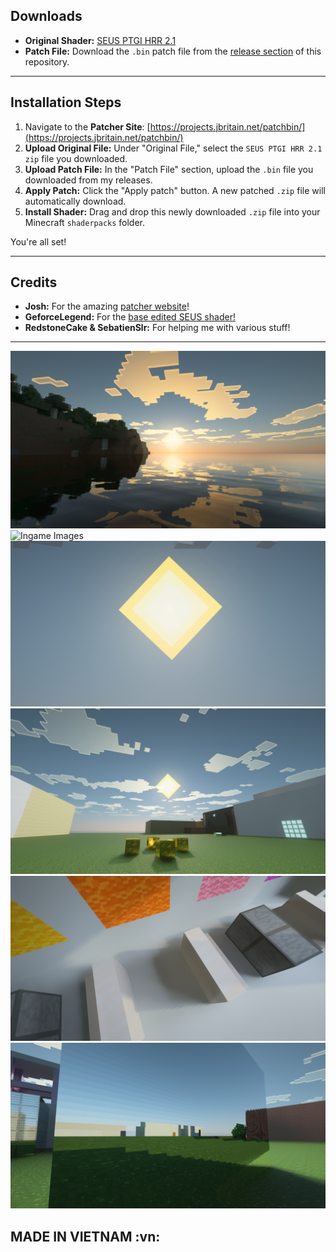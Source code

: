 ## Downloads

* **Original Shader:** [SEUS PTGI HRR 2.1](https://www.patreon.com/file?h=45141775&m=88959035)
* **Patch File:** Download the `.bin` patch file from the [release section](https://github.com/TranChiHaoVN/SeusPtgiGFMEKEVED/releases/) of this repository.

---

## Installation Steps

1.  Navigate to the **Patcher Site**: [https://projects.jbritain.net/patchbin/](https://projects.jbritain.net/patchbin/)
2.  **Upload Original File:** Under "Original File," select the `SEUS PTGI HRR 2.1 zip` file you downloaded.
3.  **Upload Patch File:** In the "Patch File" section, upload the `.bin` file you downloaded from my releases.
4.  **Apply Patch:** Click the "Apply patch" button. A new patched `.zip` file will automatically download.
5.  **Install Shader:** Drag and drop this newly downloaded `.zip` file into your Minecraft `shaderpacks` folder.

You're all set!

---

## Credits

* **Josh:** For the amazing [patcher website](https://projects.jbritain.net/patchbin/)!
* **GeforceLegend:** For the [base edited SEUS shader!](https://github.com/GeForceLegend/SEUS_PTGI_GFME)
* **RedstoneCake & SebatienSlr:** For helping me with various stuff!

---

![Ingame Images](2025-05-25_20.39.08.png)
![Ingame Images](2025-07-05_14.46.43.png)
![Ingame Images](2025-07-05_14.46.54.png)
![Ingame Images](2025-07-05_14.47.55.png)
![Ingame Images](2025-07-05_14.48.12.png)
![Ingame Images](2025-07-05_14.48.40.png)

## MADE IN VIETNAM :vn:
